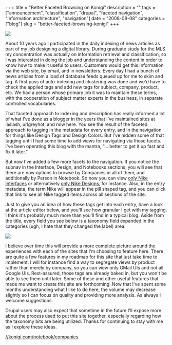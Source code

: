 +++
title = "Better Faceted Browsing on Konigi"
description = ""
tags = ["announcement", "classification", "drupal", "faceted navigation", "information architecture", "navigation"]
date = "2008-08-08"
categories = ["blog"]
slug = "better-faceted-browsing-konigi"
+++



  <div class="notebook-screenshot"><a href="companies.html"><img src="//konigi.com/media/notebook/konigi-notes-by-company.jpg" class="notebook-image" /></a></div><p>About 10 years ago I participated in the daily indexing of news articles as part of my job designing a digital library. During graduate study for the MLS my concentration was actually on information retrieval and classification, so I was interested in doing the job and understanding the content in order to know how to make it useful to users. Customers would get this information via the web site, by email, and in newsletters. Every day I had a bunch of news articles from a load of database feeds queued up for me to skim and tag. A first pass of auto-indexing and clustering was done and we'd have to check the applied tags and add new tags for subject, company, product, etc. We had a person whose primary job it was to maintain these terms, with the cooperation of subject matter experts in the business, in separate controlled vocabularies. </p>
<p>That faceted approach to indexing and description has really informed a lot of what I've done as a blogger in the years that I've maintained sites at iaslash, urlgreyhot, and now here. You see the result of the faceted approach to tagging in the metadata for every entry, and in the navigation for things like Design Tags and Design Colors. But I've hidden some of that tagging until I had some time to add views for navigating via those facets. I've been operating this blog with the mantra, "... better to get it up fast and fix it later."</p>
<p>But now I've added a few more facets to the navigation. If you notice the subnav in the Interface, Design, and Notebooks sections, you will see that there are now options to browse by Companies in all of them, and additionally by Person in Notebook. So now you can view <a href="../interface/companies/Nike.html">only Nike Interfaces</a> or alternatively <a href="../design/companies/Nike.html">only Nike Designs</a>, for instance. Also, in the entry metadata, the term Nike will appear in the pill shaped tag, and you can click that link to see all Nike tagged items across all sections of the site. </p>
<p>Just to give you an idea of how these tags get into each entry, have a look at the article editor below, and you'll see how granular I get with my tagging. I think it's probably much more than you'll find in a typical blog. Aside from the title, every field you see below is a taxonomy field expanded in the categories (ugh, I hate that they changed the label) area.</p>
<div class="notebook-screenshot"><img src="http://s3.amazonaws.com/konigi/notebook/konigi-editor-taxonomy.png" /></div>
<p>I believe over time this will provide a more complete picture around the experiences with each of the sites that I'm choosing to feature here. There are quite a few features in my roadmap for this site that just take time to implement. I will for instance find a way to segregate views by product rather than merely by company, so you can view only GMail UIs and not all Google UIs. Rest-assured, those tags are already baked in, but you won't be able to see them until later. Some of these and other useful features that made me want to create this site are forthcoming. Now that I've spent some months understanding what I like to do here, the volume may decrease slightly so I can focus on quality and providing more analysis. As always I welcome suggestions.</p>
<p>Drupal users may also expect that sometime in the future I'll expose more about the process used to put this site together, especially regarding how the taxonomy bits are being utilized. Thanks for continuing to stay with me as I explore these ideas.</p>
    
  <a href="companies.html">//konigi.com/notebook/companies</a>

